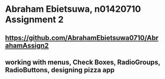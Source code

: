 # Abraham Ebietsuwa, n01420710 Assignment 2
## https://github.com/AbrahamEbietsuwa0710/AbrahamAssign2
## working with menus, Check Boxes, RadioGroups, RadioButtons, designing pizza app
